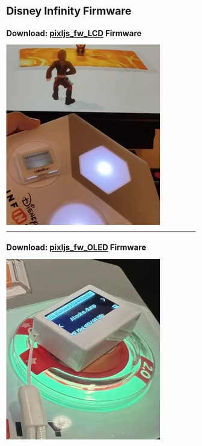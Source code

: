 # Disney Infinity Firmware

## Download: [pixljs_fw_LCD](https://github.com/skylandersNFC/Disney-Infinity-NFC/raw/refs/heads/main/Infinity_Docs/Disney_Infinity_on_Allmiibo/firmware/pixljs_fw_LCD.zip) Firmware

![pixljs_fw_LCD](images/LCD.jpg)

---

## Download: [pixljs_fw_OLED](https://github.com/skylandersNFC/Disney-Infinity-NFC/raw/refs/heads/main/Infinity_Docs/Disney_Infinity_on_Allmiibo/firmware/pixljs_fw_OLED.zip) Firmware

![pixljs_fw_OLED](images/OLED.jpg)